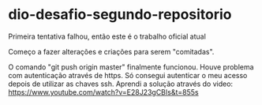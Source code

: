 # dio-desafio-segundo-repositorio
Primeira tentativa falhou, então este é o trabalho oficial atual

Começo a fazer alterações e criações para serem "comitadas".

O comando "git push origin master" finalmente funcionou. Houve problema com autenticação através de https. Só consegui autenticar o meu acesso depois de utilizar as chaves ssh. Aprendi a solução através do video: https://www.youtube.com/watch?v=E28J23gCBIs&t=855s
